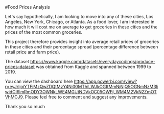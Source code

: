 #Food Prices Analysis

Let's say hypothetically, I am looking to move into any of these cities, Los Angeles, New York, Chicago, or Atlanta. 
As a food lover, I am interested in how much it will cost me on average to get groceries in these cities and the prices of the most common groceries.

This project therefore provides insight into average retail prices of groceries in these cities and their percentage spread (percentage difference between retail price and farm price).

The dataset https://www.kaggle.com/datasets/everydaycodings/produce-prices-dataset was obtained from Kaggle and spanned between 1999 to 2019. 

You can view the dashboard here https://app.powerbi.com/view?r=eyJrIjoiYTFjMzQwZDQtMzY4Ni00MThiLWJkOGItMmNjNjQ5OGNmNzM3IiwidCI6ImRmODY3OWNkLWE4MGUtNDVkOC05OWFjLWM4M2VkN2ZmOTVhMCJ9. 
Please feel free to comment and suggest any improvements.

Thank you so much
